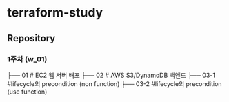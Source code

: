 # terraform-study
## Repository
### 1주차 (w_01)
├── 01 # EC2 웹 서버 배포
├── 02 # AWS S3/DynamoDB 백엔드
├── 03-1 #lifecycle의 precondition (non function)
├── 03-2 #lifecycle의 precondition (use function)
